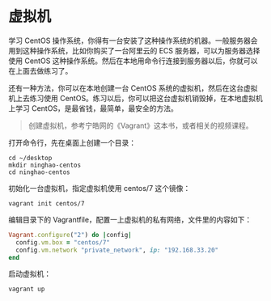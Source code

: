 # 虚拟机

学习 CentOS 操作系统，你得有一台安装了这种操作系统的机器。一般服务器会用到这种操作系统，比如你购买了一台阿里云的 ECS 服务器，可以为服务器选择使用 CentOS 这种操作系统。然后在本地用命令行连接到服务器以后，你就可以在上面去做练习了。

还有一种方法，你可以在本地创建一台 CentOS 系统的虚拟机，然后在这台虚拟机上去练习使用 CentOS。练习以后，你可以把这台虚拟机销毁掉，在本地虚拟机上学习 CentOS，是最省钱，最简单，最安全的方法。

> 创建虚拟机，参考宁皓网的《Vagrant》这本书，或者相关的视频课程。

打开命令行，先在桌面上创建一个目录：

```
cd ~/desktop
mkdir ninghao-centos
cd ninghao-centos
```

初始化一台虚拟机，指定虚拟机使用 centos/7 这个镜像：

```
vagrant init centos/7
```

编辑目录下的 Vagrantfile，配置一上虚拟机的私有网络，文件里的内容如下：

```ruby
Vagrant.configure("2") do |config|
  config.vm.box = "centos/7"
  config.vm.network "private_network", ip: "192.168.33.20"
end
```

启动虚拟机：

```
vagrant up
```



